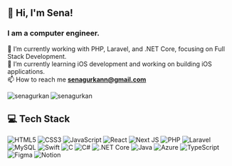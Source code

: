 
<h2> 👋 Hi, I'm Sena!</h2>
<h3>I am a computer engineer.</h3>

🔭 I’m currently working with PHP, Laravel, and .NET Core, focusing on Full Stack Development.<br/>
🌱 I’m currently learning iOS development and working on building iOS applications.<br/>
📫 How to reach me **senagurkann@gmail.com** <br/>


<p><img align="left" src="https://github-readme-stats.vercel.app/api/top-langs?username=senagurkan&show_icons=true&locale=en&layout=compact" alt="senagurkan" /></p>

<p><img align="center" src="https://github-readme-streak-stats.herokuapp.com/?user=senagurkan&" alt="senagurkan" /></p>

<h2> 💻 Tech Stack</h2>

![HTML5](https://img.shields.io/badge/html5-%23E34F26.svg?style=for-the-badge&logo=html5&logoColor=white)
![CSS3](https://img.shields.io/badge/css3-%231572B6.svg?style=for-the-badge&logo=css3&logoColor=white)
![JavaScript](https://img.shields.io/badge/javascript-%23323330.svg?style=for-the-badge&logo=javascript&logoColor=%23F7DF1E)
![React](https://img.shields.io/badge/React-%2320232a.svg?style=for-the-badge&logo=react&logoColor=%2361DAFB)
![Next JS](https://img.shields.io/badge/Next-black?style=for-the-badge&logo=next.js&logoColor=white)
![PHP](https://img.shields.io/badge/php-%23777BB4.svg?style=for-the-badge&logo=php&logoColor=white)
![Laravel](https://img.shields.io/badge/laravel-%23FF2D20.svg?style=for-the-badge&logo=laravel&logoColor=white)
![MySQL](https://img.shields.io/badge/mysql-%234479A1.svg?style=for-the-badge&logo=mysql&logoColor=white)
![Swift](https://img.shields.io/badge/swift-%23FA7343.svg?style=for-the-badge&logo=swift&logoColor=white)
![C](https://img.shields.io/badge/c-%2300599C.svg?style=for-the-badge&logo=c&logoColor=white)
![C#](https://img.shields.io/badge/csharp-%23239120.svg?style=for-the-badge&logo=csharp&logoColor=white)
![.NET Core](https://img.shields.io/badge/dotnetcore-%235C2D91.svg?style=for-the-badge&logo=dotnet&logoColor=white)
![Java](https://img.shields.io/badge/java-%23ED8B00.svg?style=for-the-badge&logo=openjdk&logoColor=white)
![Azure](https://img.shields.io/badge/azure-%230072C6.svg?style=for-the-badge&logo=microsoftazure&logoColor=white)
![TypeScript](https://img.shields.io/badge/typescript-%23007ACC.svg?style=for-the-badge&logo=typescript&logoColor=white)
![Figma](https://img.shields.io/badge/figma-%23F24E1E.svg?style=for-the-badge&logo=figma&logoColor=white)
![Notion](https://img.shields.io/badge/Notion-%23000000.svg?style=for-the-badge&logo=notion&logoColor=white)

<!--
- 🔭 I’m currently working on ...
- 🌱 I’m currently learning ...
- 👯 I’m looking to collaborate on ...
- 🤔 I’m looking for help with ...
- 💬 Ask me about ...
- 📫 How to reach me: ...
- 😄 Pronouns: ...
- ⚡ Fun fact: ...
-->
